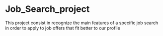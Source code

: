 # Job_Search_project

This project consist in recognize the main features of a specific job search in order to apply to job offers that fit better to our profile
